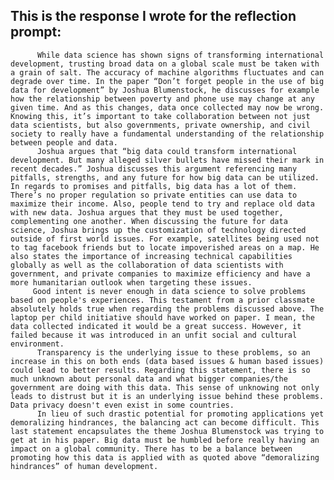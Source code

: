 ## This is the response I wrote for the reflection prompt:
          While data science has shown signs of transforming international development, trusting broad data on a global scale must be taken with a grain of salt. The accuracy of machine algorithms fluctuates and can degrade over time. In the paper “Don’t forget people in the use of big data for development” by Joshua Blumenstock, he discusses for example how the relationship between poverty and phone use may change at any given time. And as this changes, data once collected may now be wrong. Knowing this, it’s important to take collaboration between not just data scientists, but also governments, private ownership, and civil society to really have a fundamental understanding of the relationship between people and data.
          Joshua argues that “big data could transform international development. But many alleged silver bullets have missed their mark in recent decades.” Joshua discusses this argument referencing many pitfalls, strengths, and any future for how big data can be utilized. In regards to promises and pitfalls, big data has a lot of them. There’s no proper regulation so private entities can use data to maximize their income. Also, people tend to try and replace old data with new data. Joshua argues that they must be used together, complementing one another. When discussing the future for data science, Joshua brings up the customization of technology directed outside of first world issues. For example, satellites being used not to tag facebook friends but to locate impoverished areas on a map. He also states the importance of increasing technical capabilities globally as well as the collaboration of data scientists with government, and private companies to maximize efficiency and have a more humanitarian outlook when targeting these issues. 
         Good intent is never enough in data science to solve problems based on people's experiences. This testament from a prior classmate absolutely holds true when regarding the problems discussed above. The laptop per child initiative should have worked on paper. I mean, the data collected indicated it would be a great success. However, it failed because it was introduced in an unfit social and cultural environment. 
          Transparency is the underlying issue to these problems, so an increase in this on both ends (data based issues & human based issues) could lead to better results. Regarding this statement, there is so much unknown about personal data and what bigger companies/the government are doing with this data. This sense of unknowing not only leads to distrust but it is an underlying issue behind these problems. Data privacy doesn't even exist in some countries. 
          In lieu of such drastic potential for promoting applications yet demoralizing hindrances, the balancing act can become difficult. This last statement encapsulates the theme Joshua Blumenstock was trying to get at in his paper. Big data must be humbled before really having an impact on a global community. There has to be a balance between promoting how this data is applied with as quoted above “demoralizing hindrances” of human development.


